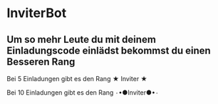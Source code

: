# InviterBot
Um so mehr Leute du mit deinem Einladungscode einlädst bekommst du einen 
Besseren Rang
------------------------------------------------------------------------
Bei 5 Einladungen gibt es den Rang ★ Inviter ★

Bei 10 Einladungen gibt es den Rang ۰•●Inviter●•۰
